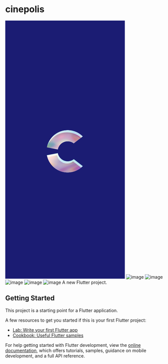 # cinepolis
![alt text](assets/ss/splash.png)
![image]("assets/ss/login.png")
![image]("assets/ss/home.png")
![image]("assets/ss/booking.png")
![image]("assets/ss/movie.png")
![image]("assets/ss/cinema.png")
A new Flutter project.

## Getting Started

This project is a starting point for a Flutter application.

A few resources to get you started if this is your first Flutter project:

- [Lab: Write your first Flutter app](https://docs.flutter.dev/get-started/codelab)
- [Cookbook: Useful Flutter samples](https://docs.flutter.dev/cookbook)

For help getting started with Flutter development, view the
[online documentation](https://docs.flutter.dev/), which offers tutorials,
samples, guidance on mobile development, and a full API reference.
